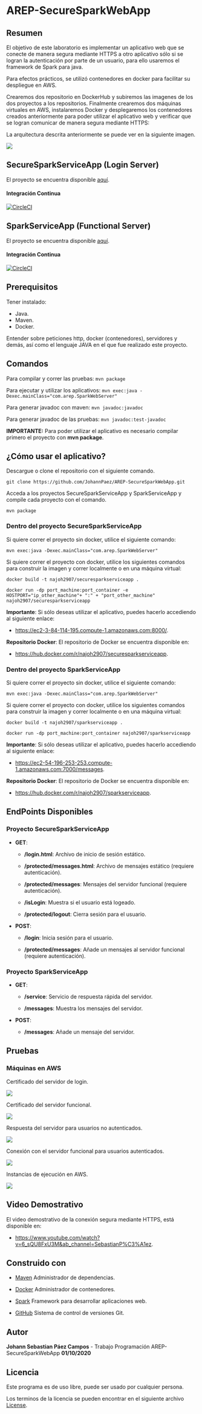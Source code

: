 # AREP-SecureSparkWebApp

## Resumen
El objetivo de este laboratorio es implementar un aplicativo web que se conecte de manera segura mediante HTTPS a otro aplicativo sólo si se logran la autenticación por parte de un usuario, para ello usaremos el framework de Spark para java.

Para efectos prácticos, se utilizó contenedores en docker para facilitar su despliegue en AWS.

Crearemos dos repositorio en DockerHub y subiremos las imagenes de los dos proyectos a los repositorios.
Finalmente crearemos dos máquinas virtuales en AWS, instalaremos Docker y desplegaremos los contenedores creados anteriormente para poder utilizar el aplicativo web y verificar que se logran comunicar de manera segura mediante HTTPS:

La arquitectura descrita anteriormente se puede ver en la siguiente imagen.

![](Images/Arquitectura.png)

## SecureSparkServiceApp (Login Server)
El proyecto se encuentra disponible [aquí](https://github.com/JohannPaez/AREP-SecureSparkServiceApp).
#### Integración Continua
[![CircleCI](https://circleci.com/gh/JohannPaez/AREP-SecureSparkServiceApp.svg?style=svg)](https://circleci.com/gh/JohannPaez/AREP-SecureSparkServiceApp)

## SparkServiceApp (Functional Server)
El proyecto se encuentra disponible [aquí](https://github.com/JohannPaez/AREP-SparkServiceApp).
#### Integración Continua
[![CircleCI](https://circleci.com/gh/JohannPaez/AREP-SparkServiceApp.svg?style=svg)](https://circleci.com/gh/JohannPaez/AREP-SparkServiceApp)

   
 ## Prerequisitos
 Tener instalado:
 - Java.
 - Maven.
 - Docker.
 
 Entender sobre peticiones http, docker (contenedores), servidores y demás, así como el lenguaje JAVA en el que fue realizado este proyecto.
 
 ## Comandos 
  Para compilar y correr las pruebas: ```mvn package```
  
  Para ejecutar y utilizar los aplicativos: ```mvn exec:java -Dexec.mainClass="com.arep.SparkWebServer"```
  
  Para generar javadoc con maven: ```mvn javadoc:javadoc```
  
  Para generar javadoc de las pruebas: ```mvn javadoc:test-javadoc```
  
  **IMPORTANTE:** Para poder utilizar el aplicativo es necesario compilar primero el proyecto con **mvn package**.
 
 ## ¿Cómo usar el aplicativo?
 Descargue o clone el repositorio con el siguiente comando.
 
    git clone https://github.com/JohannPaez/AREP-SecureSparkWebApp.git
    
Acceda a los proyectos SecureSparkServiceApp y SparkServiceApp y compile cada proyecto con el comando.

    mvn package

### Dentro del proyecto SecureSparkServiceApp

Si quiere correr el proyecto sin docker, utilice el siguiente comando:

    mvn exec:java -Dexec.mainClass="com.arep.SparkWebServer"
    
Si quiere correr el proyecto con docker, utilice los siguientes comandos para construir la imagen y correr localmente o en una máquina virtual:

    docker build -t najoh2907/securesparkserviceapp .
    
    docker run -dp port_machine:port_container -e HOSTPORT="ip_other_machine"+ ":" + "port_other_machine" najoh2907/securesparkserviceapp
    
**Importante**: Si sólo deseas utilizar el aplicativo, puedes hacerlo accediendo al siguiente enlace:
- https://ec2-3-84-114-195.compute-1.amazonaws.com:8000/.

**Repositorio Docker**: El repositorio de Docker se encuentra disponible en:
- https://hub.docker.com/r/najoh2907/securesparkserviceapp.


### Dentro del proyecto SparkServiceApp

Si quiere correr el proyecto sin docker, utilice el siguiente comando:

    mvn exec:java -Dexec.mainClass="com.arep.SparkWebServer"
    
Si quiere correr el proyecto con docker, utilice los siguientes comandos para construir la imagen y correr localmente o en una máquina virtual:

    docker build -t najoh2907/sparkserviceapp .
    
    docker run -dp port_machine:port_container najoh2907/sparkserviceapp
                           
**Importante**: Si sólo deseas utilizar el aplicativo, puedes hacerlo accediendo al siguiente enlace:
- https://ec2-54-196-253-253.compute-1.amazonaws.com:7000/messages.

**Repositorio Docker**: El repositorio de Docker se encuentra disponible en:
- https://hub.docker.com/r/najoh2907/sparkserviceapp.

 ## EndPoints Disponibles 
 
### Proyecto SecureSparkServiceApp

- **GET**:

  - **/login.html**: Archivo de inicio de sesión estático.

  - **/protected/messages.html**: Archivo de mensajes estático (requiere autenticación).

  - **/protected/messages**: Mensajes del servidor funcional (requiere autenticación).

  - **/isLogin**: Muestra si el usuario está logeado.

  - **/protected/logout**: Cierra sesión para el usuario.

- **POST**:

  - **/login**: Inicia sesión para el usuario.

  - **/protected/messages**: Añade un mensajes al servidor funcional (requiere autenticación).


### Proyecto SparkServiceApp

- **GET**:

  - **/service**: Servicio de respuesta rápida del servidor. 

  - **/messages**: Muestra los mensajes del servidor.

- **POST**:

  - **/messages**: Añade un mensaje del servidor.


## Pruebas


### Máquinas en AWS

Certificado del servidor de login.

![](Images/Imagen1.png)

Certificado del servidor funcional.

![](Images/Imagen2.png)

Respuesta del servidor para usuarios no autenticados.

![](Images/Imagen3.png)

Conexión con el servidor funcional para usuarios autenticados.

![](Images/Imagen4.png)

Instancias de ejecución en AWS.

![](Images/Instancias.png)

## Video Demostrativo

El video demostrativo de la conexión segura mediante HTTPS, está disponible en:

- https://www.youtube.com/watch?v=6_sQU8FxU3M&ab_channel=SebastianP%C3%A1ez.


## Construido con

- [Maven](https://maven.apache.org/) Administrador de dependencias.

- [Docker](https://www.docker.com/) Administrador de contenedores.

- [Spark](http://sparkjava.com/) Framework para desarrollar aplicaciones web.

- [GitHub](https://github.com/) Sistema de control de versiones Git.

## Autor
**Johann Sebastian Páez Campos** - Trabajo Programación AREP-SecureSparkWebApp **01/10/2020**

## Licencia
Este programa es de uso libre, puede ser usado por cualquier persona.

Los terminos de la licencia se pueden encontrar en el siguiente archivo [License](LICENSE).
